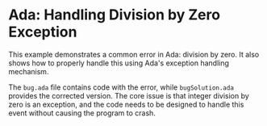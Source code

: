 # Ada: Handling Division by Zero Exception

This example demonstrates a common error in Ada: division by zero.  It also shows how to properly handle this using Ada's exception handling mechanism.

The `bug.ada` file contains code with the error, while `bugSolution.ada` provides the corrected version.  The core issue is that integer division by zero is an exception, and the code needs to be designed to handle this event without causing the program to crash.